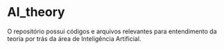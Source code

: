 # AI_theory

O repositório possui códigos e arquivos relevantes para entendimento da teoria por trás da área de Inteligência Artificial.
